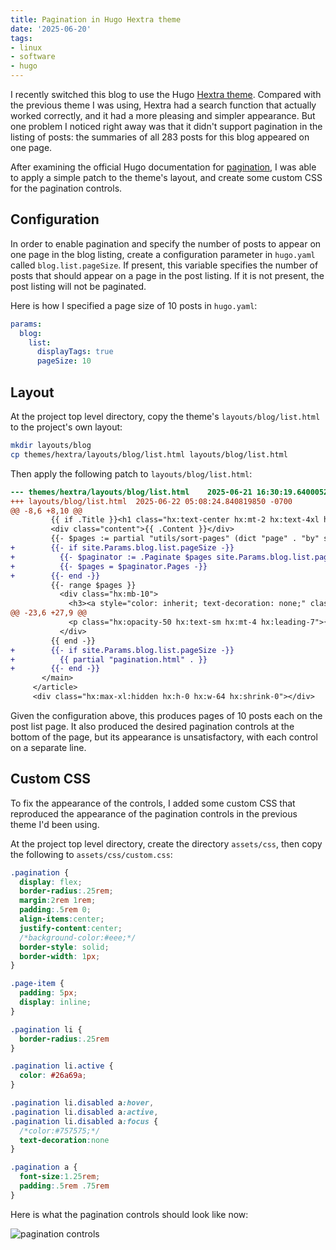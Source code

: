 ```yaml
---
title: Pagination in Hugo Hextra theme
date: '2025-06-20'
tags:
- linux
- software
- hugo
---
```


I recently switched this blog to use the Hugo [Hextra theme](https://github.com/imfing/hextra).
Compared with the previous theme I was using, Hextra had
a search function that actually worked correctly, and it
had a more pleasing and simpler appearance.  But one
problem I noticed right away was that it didn't support
pagination in the listing of posts: the summaries
of all 283 posts for this blog appeared on one page.
<!---more-->

After examining the official Hugo documentation for
[pagination](https://gohugo.io/templates/pagination/),
I was able to apply a simple patch to the theme's layout,
and create some custom CSS for the pagination controls.

## Configuration

In order to enable pagination and specify the number of posts to appear
on one page in the blog listing, create a configuration parameter
in `hugo.yaml` called `blog.list.pageSize`.  If present, this variable specifies the
number of posts that should appear on a page in the post listing.
If it is not present, the post listing will not be paginated.

Here is how I specified a page size of 10 posts in `hugo.yaml`:

```yaml
params:
  blog:
    list:
      displayTags: true
      pageSize: 10
```
## Layout

At the project top level directory, copy the theme's `layouts/blog/list.html`
to the project's own layout:

```bash
mkdir layouts/blog
cp themes/hextra/layouts/blog/list.html layouts/blog/list.html
```

Then apply the following patch to `layouts/blog/list.html`:

```diff
--- themes/hextra/layouts/blog/list.html	2025-06-21 16:30:19.640005204 -0700
+++ layouts/blog/list.html	2025-06-22 05:08:24.840819850 -0700
@@ -8,6 +8,10 @@
         {{ if .Title }}<h1 class="hx:text-center hx:mt-2 hx:text-4xl hx:font-bold hx:tracking-tight hx:text-slate-900 hx:dark:text-slate-100">{{ .Title }}</h1>{{ end }}
         <div class="content">{{ .Content }}</div>
         {{- $pages := partial "utils/sort-pages" (dict "page" . "by" site.Params.blog.list.sortBy "order" site.Params.blog.list.sortOrder) -}}
+        {{- if site.Params.blog.list.pageSize -}}
+          {{- $paginator := .Paginate $pages site.Params.blog.list.pageSize -}}
+          {{- $pages = $paginator.Pages -}}
+        {{- end -}}
         {{- range $pages }}
           <div class="hx:mb-10">
             <h3><a style="color: inherit; text-decoration: none;" class="hx:block hx:font-semibold hx:mt-8 hx:text-2xl " href="{{ .RelPermalink }}">{{ .Title }}</a></h3>
@@ -23,6 +27,9 @@
             <p class="hx:opacity-50 hx:text-sm hx:mt-4 hx:leading-7">{{ partial "utils/format-date" .Date }}</p>
           </div>
         {{ end -}}
+        {{- if site.Params.blog.list.pageSize -}}
+          {{ partial "pagination.html" . }}
+        {{- end -}}
       </main>
     </article>
     <div class="hx:max-xl:hidden hx:h-0 hx:w-64 hx:shrink-0"></div>
```

Given the configuration above, this produces pages of 10 posts each on the post list page.
It also produced the desired pagination controls at the bottom of the page,
but its appearance is unsatisfactory, with each control on a separate line.

## Custom CSS

To fix the appearance of the controls, I added some custom CSS that reproduced the appearance of
the pagination controls in the previous theme I'd been using.

At the project top level directory, create the directory `assets/css`,
then copy the following to `assets/css/custom.css`:

```css {filename="assets/css/custom.css"}
.pagination {
  display: flex;
  border-radius:.25rem;
  margin:2rem 1rem;
  padding:.5rem 0;
  align-items:center;
  justify-content:center;
  /*background-color:#eee;*/
  border-style: solid;
  border-width: 1px;
}

.page-item {
  padding: 5px;
  display: inline;
}

.pagination li {
  border-radius:.25rem
}

.pagination li.active {
  color: #26a69a;
}

.pagination li.disabled a:hover,
.pagination li.disabled a:active,
.pagination li.disabled a:focus {
  /*color:#757575;*/
  text-decoration:none
}

.pagination a {
  font-size:1.25rem;
  padding:.5rem .75rem
}

```

Here is what the pagination controls should look like now:

![pagination controls](/images/pagination-controls.png)
